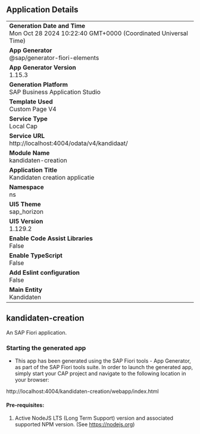 ## Application Details
|               |
| ------------- |
|**Generation Date and Time**<br>Mon Oct 28 2024 10:22:40 GMT+0000 (Coordinated Universal Time)|
|**App Generator**<br>@sap/generator-fiori-elements|
|**App Generator Version**<br>1.15.3|
|**Generation Platform**<br>SAP Business Application Studio|
|**Template Used**<br>Custom Page V4|
|**Service Type**<br>Local Cap|
|**Service URL**<br>http://localhost:4004/odata/v4/kandidaat/|
|**Module Name**<br>kandidaten-creation|
|**Application Title**<br>Kandidaten creation applicatie|
|**Namespace**<br>ns|
|**UI5 Theme**<br>sap_horizon|
|**UI5 Version**<br>1.129.2|
|**Enable Code Assist Libraries**<br>False|
|**Enable TypeScript**<br>False|
|**Add Eslint configuration**<br>False|
|**Main Entity**<br>Kandidaten|

## kandidaten-creation

An SAP Fiori application.

### Starting the generated app

-   This app has been generated using the SAP Fiori tools - App Generator, as part of the SAP Fiori tools suite.  In order to launch the generated app, simply start your CAP project and navigate to the following location in your browser:

http://localhost:4004/kandidaten-creation/webapp/index.html

#### Pre-requisites:

1. Active NodeJS LTS (Long Term Support) version and associated supported NPM version.  (See https://nodejs.org)


